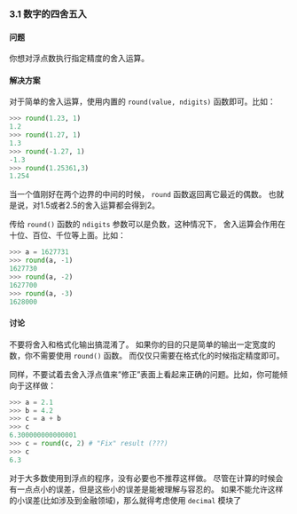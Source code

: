 ### 3.1 数字的四舍五入

#### 问题

你想对浮点数执行指定精度的舍入运算。

#### 解决方案

对于简单的舍入运算，使用内置的 `round(value, ndigits)` 函数即可。比如：

```python
>>> round(1.23, 1)
1.2
>>> round(1.27, 1)
1.3
>>> round(-1.27, 1)
-1.3
>>> round(1.25361,3)
1.254
```

当一个值刚好在两个边界的中间的时候， `round` 函数返回离它最近的偶数。 也就是说，对1.5或者2.5的舍入运算都会得到2。

传给 `round()` 函数的 `ndigits` 参数可以是负数，这种情况下， 舍入运算会作用在十位、百位、千位等上面。比如：

```python
>>> a = 1627731
>>> round(a, -1)
1627730
>>> round(a, -2)
1627700
>>> round(a, -3)
1628000
```

#### 讨论

不要将舍入和格式化输出搞混淆了。 如果你的目的只是简单的输出一定宽度的数，你不需要使用 `round()` 函数。 而仅仅只需要在格式化的时候指定精度即可。

同样，不要试着去舍入浮点值来”修正”表面上看起来正确的问题。比如，你可能倾向于这样做：

```python
>>> a = 2.1
>>> b = 4.2
>>> c = a + b
>>> c
6.300000000000001
>>> c = round(c, 2) # "Fix" result (???)
>>> c
6.3
```

对于大多数使用到浮点的程序，没有必要也不推荐这样做。 尽管在计算的时候会有一点点小的误差，但是这些小的误差是能被理解与容忍的。 如果不能允许这样的小误差(比如涉及到金融领域)，那么就得考虑使用 `decimal` 模块了